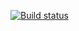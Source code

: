 [![Build status](https://ci.appveyor.com/api/projects/status/usk92q9qkfnek3pv?svg=true)](https://ci.appveyor.com/project/APakaeva/putterns1)
